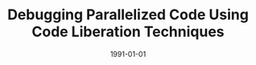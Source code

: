 ---
title: "Debugging Parallelized Code Using Code Liberation Techniques"
date: 1991-01-01
venue: "Proceedings of the ACM/ONR Workshop on Parallel and Distributed Debugging, Santa Cruz, California, USA, May 20-21, 1991"
paperurl: https://doi.org/10.1145/122759.122769
authors: "Patricia Prather Pineo and Mary Lou Soffa"
awards: ""
---